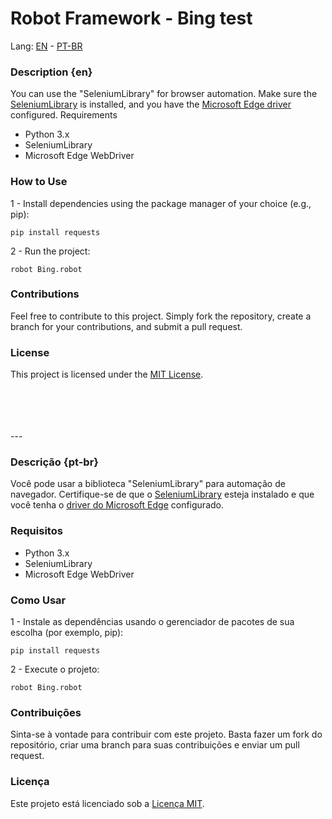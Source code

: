 # Robot Framework - Bing test

Lang: [EN](#description-en) - [PT-BR](#descrição-pt-br)

### Description {en}

You can use the "SeleniumLibrary" for browser automation. Make sure the [SeleniumLibrary](https://robotframework.org/SeleniumLibrary/) is installed, and you have the [Microsoft Edge driver](https://developer.microsoft.com/pt-br/microsoft-edge/tools/webdriver/) configured.
Requirements

- Python 3.x
- SeleniumLibrary
- Microsoft Edge WebDriver

### How to Use

1 - Install dependencies using the package manager of your choice (e.g., pip):

```shell
pip install requests
```

2 - Run the project:

```shell
robot Bing.robot
```

### Contributions

Feel free to contribute to this project. Simply fork the repository, create a branch for your contributions, and submit a pull request.


### License

This project is licensed under the [MIT License](LICENSE).

<br/>
<br/>
<br/>
<br/>
---

### Descrição {pt-br}

Você pode usar a biblioteca "SeleniumLibrary" para automação de navegador. Certifique-se de que o [SeleniumLibrary](https://robotframework.org/SeleniumLibrary/) esteja instalado e que você tenha o [driver do Microsoft Edge](https://developer.microsoft.com/pt-br/microsoft-edge/tools/webdriver/) configurado.

### Requisitos

- Python 3.x
- SeleniumLibrary
- Microsoft Edge WebDriver 

### Como Usar

1 - Instale as dependências usando o gerenciador de pacotes de sua escolha (por exemplo, pip):

```shell
pip install requests
```

2 - Execute o projeto:

```shell
robot Bing.robot
```

### Contribuições

Sinta-se à vontade para contribuir com este projeto. Basta fazer um fork do repositório, criar uma branch para suas contribuições e enviar um pull request.

### Licença

Este projeto está licenciado sob a [Licença MIT](LICENSE).